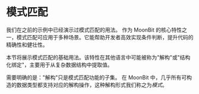 # 模式匹配

我们在之前的示例中已经演示过模式匹配的用法。
作为 MoonBit 的核心特性之一，模式匹配可应用于多种场景。它能帮助开发者高效实现条件判断，提升代码的精确性和健壮性。

本节将展示模式匹配的基础用法。该特性在其他语言中可能被称为"解构"或"结构化绑定"，主要用于从复杂数据结构中提取值。

需要明确的是："解构"只是模式匹配功能的子集。
在 MoonBit 中，几乎所有可构造的数据类型都支持对应的解构操作，这种解构形式我们称之为*模式*。
